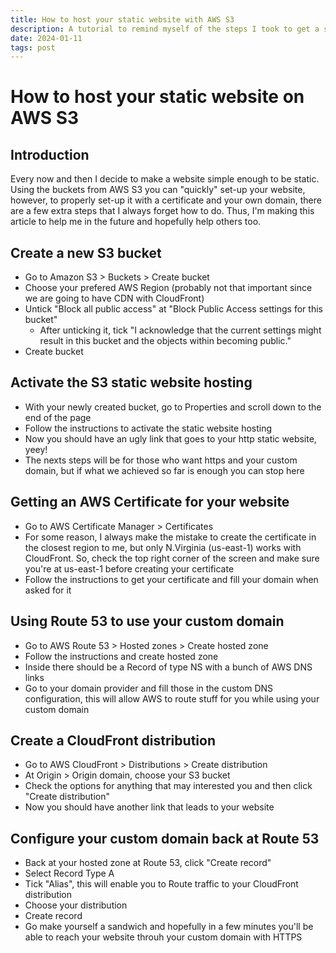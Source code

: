```yaml
---
title: How to host your static website with AWS S3
description: A tutorial to remind myself of the steps I took to get a static website running with AWS S3 + Custom Domain + SSL Certificate
date: 2024-01-11
tags: post
---
```


# How to host your static website on AWS S3

## Introduction

Every now and then I decide to make a website simple enough to be static. Using the buckets from AWS S3 you can "quickly" set-up your website, however, to properly set-up it with a certificate and your own domain, there are a few extra steps that I always forget how to do. Thus, I'm making this article to help me in the future and hopefully help others too.

## Create a new S3 bucket

- Go to Amazon S3 > Buckets > Create bucket
- Choose your prefered AWS Region (probably not that important since we are going to have CDN with CloudFront)
- Untick "Block all public access" at "Block Public Access settings for this bucket"
  - After unticking it, tick "I acknowledge that the current settings might result in this bucket and the objects within becoming public."
- Create bucket

## Activate the S3 static website hosting

- With your newly created bucket, go to Properties and scroll down to the end of the page
- Follow the instructions to activate the static website hosting
- Now you should have an ugly link that goes to your http static website, yeey!
- The nexts steps will be for those who want https and your custom domain, but if what we achieved so far is enough you can stop here

## Getting an AWS Certificate for your website

- Go to AWS Certificate Manager > Certificates
- For some reason, I always make the mistake to create the certificate in the closest region to me, but only N.Virginia (us-east-1) works with CloudFront. So, check the top right corner of the screen and make sure you're at us-east-1 before creating your certificate
- Follow the instructions to get your certificate and fill your domain when asked for it

## Using Route 53 to use your custom domain

- Go to AWS Route 53 > Hosted zones > Create hosted zone
- Follow the instructions and create hosted zone
- Inside there should be a Record of type NS with a bunch of AWS DNS links
- Go to your domain provider and fill those in the custom DNS configuration, this will allow AWS to route stuff for you while using your custom domain

## Create a CloudFront distribution

- Go to AWS CloudFront > Distributions > Create distribution
- At Origin > Origin domain, choose your S3 bucket
- Check the options for anything that may interested you and then click "Create distribution"
- Now you should have another link that leads to your website

## Configure your custom domain back at Route 53

- Back at your hosted zone at Route 53, click "Create record"
- Select Record Type A
- Tick "Alias", this will enable you to Route traffic to your CloudFront distribution
- Choose your distribution
- Create record
- Go make yourself a sandwich and hopefully in a few minutes you'll be able to reach your website throuh your custom domain with HTTPS
